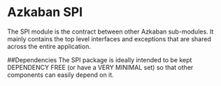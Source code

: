 Azkaban SPI
========
The SPI module is the contract between other Azkaban sub-modules. It mainly contains the top level interfaces and 
exceptions that are shared across the entire application.

##Dependencies
The SPI package is ideally intended to be kept DEPENDENCY FREE (or have a VERY MINIMAL set) so that other 
components can easily depend on it.